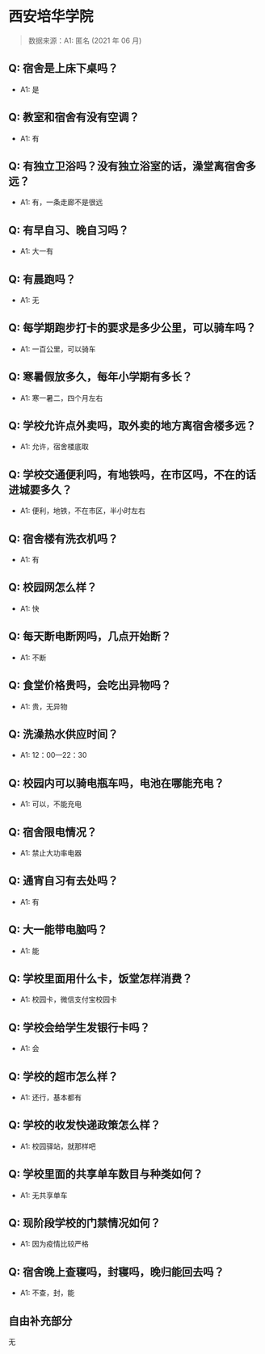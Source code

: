 # 西安培华学院

> 数据来源：A1: 匿名 (2021 年 06 月)

## Q: 宿舍是上床下桌吗？

- A1: 是

## Q: 教室和宿舍有没有空调？

- A1: 有

## Q: 有独立卫浴吗？没有独立浴室的话，澡堂离宿舍多远？

- A1: 有，一条走廊不是很远

## Q: 有早自习、晚自习吗？

- A1: 大一有

## Q: 有晨跑吗？

- A1: 无

## Q: 每学期跑步打卡的要求是多少公里，可以骑车吗？

- A1: 一百公里，可以骑车

## Q: 寒暑假放多久，每年小学期有多长？

- A1: 寒一暑二，四个月左右

## Q: 学校允许点外卖吗，取外卖的地方离宿舍楼多远？

- A1: 允许，宿舍楼底取

## Q: 学校交通便利吗，有地铁吗，在市区吗，不在的话进城要多久？

- A1: 便利，地铁，不在市区，半小时左右

## Q: 宿舍楼有洗衣机吗？

- A1: 有

## Q: 校园网怎么样？

- A1: 快

## Q: 每天断电断网吗，几点开始断？

- A1: 不断

## Q: 食堂价格贵吗，会吃出异物吗？

- A1: 贵，无异物

## Q: 洗澡热水供应时间？

- A1: 12：00—22：30

## Q: 校园内可以骑电瓶车吗，电池在哪能充电？

- A1: 可以，不能充电

## Q: 宿舍限电情况？

- A1: 禁止大功率电器

## Q: 通宵自习有去处吗？

- A1: 有

## Q: 大一能带电脑吗？

- A1: 能

## Q: 学校里面用什么卡，饭堂怎样消费？

- A1: 校园卡，微信支付宝校园卡

## Q: 学校会给学生发银行卡吗？

- A1: 会

## Q: 学校的超市怎么样？

- A1: 还行，基本都有

## Q: 学校的收发快递政策怎么样？

- A1: 校园驿站，就那样吧

## Q: 学校里面的共享单车数目与种类如何？

- A1: 无共享单车

## Q: 现阶段学校的门禁情况如何？

- A1: 因为疫情比较严格

## Q: 宿舍晚上查寝吗，封寝吗，晚归能回去吗？

- A1: 不查，封，能

## 自由补充部分

无